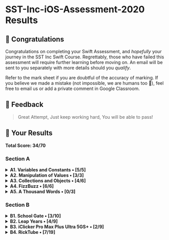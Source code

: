 #  SST-Inc-iOS-Assessment-2020 Results

## 🎉 Congratulations

Congratulations on completing your Swift Assessment, and *hopefully* your journey in the SST Inc Swift Course. Regrettably, those who have failed this assessment will require further learning before moving on. An email will be sent to you separately with more details should you *qualify*.

Refer to the mark sheet if you are doubtful of the accuracy of marking. If you believe we made a mistake (not impossible, we are humans too 💩), feel free to email us or add a private comment in Google Classroom.

## 👀 Feedback

>
> Great Attempt, Just keep working hard, You will be able to pass!
>

## 🤡 Your Results

**Total Score: 34/70**

### Section A

<details>
<summary><strong>A1. Variables and Constants • [5/5]</strong></summary>

1. Create a variable, called `rickrolls`, and set it to the number of times you have been rick-rolled by your fellow iOS teachers (any number works). `[1m]`

```swift
var rickrolls = 2
```

> 1m

---

2. Create a constant of the type `Double`, called `magicNumber`, and set it to `3`. `[2m]`

```swift
let magicNumber: Double = 3
```

> 2m

---

3. What is the difference between a variable and a constant? `[2m]`

```txt
Answer: A variable can be changed while a constant cannot be changed.
```

> 2m

</details>

<details>
<summary><strong>A2. Manipulation of Values • [3/3]</strong></summary>

1. `(x + x)` as a `String`. `[1m]`

```swift
print(String(x + x))
```

> 1m

---

2. `x`²¹. `[1m]`

```swift
for i in 1 ... 21 {
    print(x*x)
}
print(x*x*x*x*x*x*x*x*x*x*x*x*x*x*x*x*x*x*x*x*x)
```

> 1m Pls dont do this

---

3. Last digit of `x`. `[1m]`

```swift
print(x % 10)
```

> 1m

</details>

<details>
<summary><strong>A3. Collections and Objects • [4/6]</strong></summary>

1. Define a structure (struct) called `Teacher` with the properties: `name`, `wearsGlasses`, and an **optional** value: `watchColor`, with the most appropriate types based on the table above. `[2m]`

```swift
struct Teacher {
    var name: String
    var wearsGlasses: Bool
    var watchColor: String
}
```

> 1m

---

2. Create an array called `teachers` containing multiple instances of `Teacher` using the details provided in the table above. `[2m]`

```swift
var teachers = [Teacher(name: "Ryan", wearsGlasses: true, watchColor: "Black"), Teacher(name: "Joe", wearsGlasses: false, watchColor: "Pink"), Teacher(name: "Joshua", wearsGlasses: true, watchColor: ""), Teacher(name: "Ethan", wearsGlasses: true, watchColor: "Grey"), ] 
```

> 2m

---

3. For each `name` in the array declared previously, add `" is the best"` to the end of the `name`, and print it out individually. `[2m]`

```swift
func whoIsTheBest() {
    print("\(teachers)is the best")
}
```

> 1m

</details>

<details>
<summary><strong>A4. FizzBuzz • [6/6]</strong></summary>

1. Create a function called `fizzBuzz` which takes a parameter `number` of type `Int` and returns a `String` ("Fizz", "Buzz", "FizzBuzz", or the number itself) based on the conditions above. Refer to the sample Input/Output. `[4m]`

```swift
func fizzBuzz(number:Int) -> String
{
    if number % 3 == 0 && number % 4 == 0 {
        return("FizzBuzz")
    }else if number % 3 == 0 {
        return("Fizz")
    }else if number % 4 == 0{
        return("Buzz")
    }else {
        return(String(number))
    }
}
```

> 4m

---

2. Hence, **using the function you created above**, print out the corresponding values when the numbers 1 to 50 are input, each on a new line. `[2m]`

```swift
for i in 1 ... 50 {
    print("\(fizzBuzz(number: i))\n")
}
```

> 2m

</details>

<details>
<summary><strong>A5. A Thousand Words • [0/3]</strong></summary>

1. Given an image view, `imageView`, and an image called `wheres_waldo` in `Assets.xcassets`, display the image. `[1m]`

```swift
imageview = UIimage("wheres_waldo") 
```

> 0m

---

2. Adjust the `contentMode` value of the image such that the entire image can be viewed, without getting cropped, while keeping the aspect ratio (not stretched/squashed). `[1m]`

```swift

```

> 0m

---

3. What is the difference between `UIImageView` and `UIImage`? Why are we unable to use them interchangeably? `[1m]`

```txt
Answer: UIImageView is to display the image while UIImage is use to find the image from the assets file
```

> 0m

</details>

### Section B

<details>
<summary><strong>B1. School Gate • [3/10]</strong></summary>

1. Given the variables above, write a set of conditions that tell the gate whether or not to unlock. `[5m]`

```swift
let withinOperatingHours = false
let isStudentPass = false
let isTeacherPass = false
let isFire = false
var isUnlocked = false

func toUnlockGate() {
    if withinOperatingHours == false || isFire == false{
        if isStudentPass == true || isTeacherPass == true {
            isUnlocked = true
        }
    }
    
}

```

> 2m

---

2. Assuming the day starts when the program runs, write a program to keep track of the number of seconds elapsed (passed), printing the value every second. `[5m]`

```swift
func timeTracker() {
    Timer.init(fire: \, interval: 1, repeats: true, block: )
    
}
```

> 1m , any mention of Timer Closure

</details>

<details>
<summary><strong>B2. Leap Years • [4/9]</strong></summary>

1. Kesler's bugged code is shown below. There are **5 errors** present. Fix them. `[5m]`

```swift
func isLeap(year: Int) { // 0m
    
    var isLeap = true // 1m
    
    if year / 4 == 0 { // 0m
        
        isLeap = true
        
        if year % 100 == 0 {
            
            isLeap = year % 400 = 0.0 // 0m
            
        }
    }
    
    return isLeap
}
```

> 1m

---

2. What is this feature called? How is it useful? How can Kesler get rid of it? `[2m]`

```txt
Answer: It is called Breakpoint. It can be use to find and detect logic errors. He can get rid of it by click and drag it towards the left or he could right-click it and press delete.
```

> 2m

---

3. What might have caused the SIGABRT error, assuming that the app ran fine before he edited his Storyboard? Is a SIGTERM error the same as a SIGABRT error? When does a SIGTERM error occur. `[2m]`

```txt
Answer: he deleted a label or somehting on the storyboard and causes the program not able to find and connect to the thing on the storyboard.Yes.It occurs when we changed the name of a var that has connection to the storyboard
```

> 1m

</details>

<details>
<summary><strong>B3. iClicker Pro Max Plus Ultra 5GS+ • [2/9]</strong></summary>

1. Label is to be set to your name when the program runs initially. `[1m]`
2. Border radius of the button is to be set to `15`. `[1m]`
3. Background color of the button should change to a random color each time the button is pressed. `[2m]`
4. Label should display the number of times the button has been clicked whenever the button is tapped. `[1m]`
5. Every 17 clicks,
    * Label should be set to the time in seconds since the first click, e.g. `"30s"`. `[2m]`
    * Text on the button is to be set to `"Yay"` (Hint: The correct answer requires setting text for the `.normal` state). `[1m]`
    * Reset the text on the button back to +1 after the next click. `[1m]`

```swift
/// You may declare any variables you may require here.
let label = UILabel()
let button = UIButton()
// type code here

public func viewDidLoad() {
    /// Treat this function as your typical `viewDidLoad()`.
    // type code here
    
}

public func viewDidAppear(_ animated: Bool) {
    /// Treat this function as your typical `viewDidAppear(_:)`.
    // type code here
    label.text = "Jayden" // 1m
    button.layer.cornerRadius = 15 // 1m
}

public func onButtonPress() {
    /// Treat this function as your typical `@IBAction` which is linked to the button.
    // type code here
    button.view.backgroundColor = CGFloat.random(Red: in 0...1, Blue: in 0...1, GreenL in 0...1)
}

```

> 2m

</details>

<details>
<summary><strong>B4. RickTube • [7/19]</strong></summary>

1. Create a new iOS App (use Swift and Storyboard) with `Xcode.app`. Save it in the test directory you previously downloaded. `[1m]`
2. Open `Main.storyboard` and create the user interface based on the specifications below. `[18m]`

```txt
Save the App (1m)
Create an Xcode iOS App with Swift and Storyboard (2m)
Embed UINavigationController (2m)
Make it initial view controller (2m)
Add UINavigationBar right bar button item (0m)
Add UIImageView (0m)
Add UIStackView (0m)
Add UIButton's in UIStackView (0m, Not in Stack View)
Add UITableView (0m)
Add UITableViewCell (0m)
```

</details>
